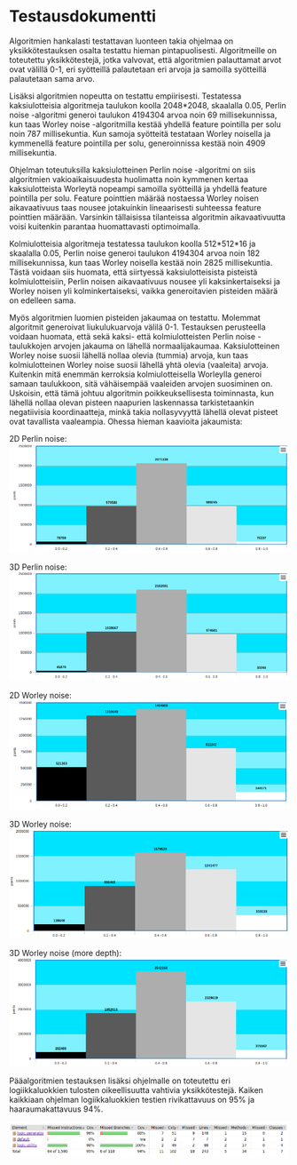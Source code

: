 # Testausdokumentti

Algoritmien hankalasti testattavan luonteen takia ohjelmaa on yksikkötestauksen osalta testattu hieman pintapuolisesti. Algoritmeille on toteutettu yksikkötestejä, jotka valvovat, että algoritmien palauttamat arvot ovat välillä 0-1, eri syötteillä palautetaan eri arvoja ja samoilla syötteillä palautetaan sama arvo.

Lisäksi algoritmien nopeutta on testattu empiirisesti. Testatessa kaksiulotteisia algoritmeja taulukon koolla 2048\*2048, skaalalla 0.05, Perlin noise -algoritmi generoi taulukon 4194304 arvoa noin 69 millisekunnissa, kun taas Worley noise -algoritmilla kestää yhdellä feature pointilla per solu noin 787 millisekuntia. Kun samoja syötteitä testataan Worley noisella ja kymmenellä feature pointilla per solu, generoinnissa kestää noin 4909 millisekuntia. 

Ohjelman toteutuksilla kaksiulotteinen Perlin noise -algoritmi on siis algoritmien vakioaikaisuudesta huolimatta noin kymmenen kertaa kaksiulotteista Worleytä nopeampi samoilla syötteillä ja yhdellä feature pointilla per solu. Feature pointtien määrää nostaessa Worley noisen aikavaativuus taas nousee jotakuinkin lineaarisesti suhteessa feature pointtien määrään. Varsinkin tällaisissa tilanteissa algoritmin aikavaativuutta voisi kuitenkin parantaa huomattavasti optimoimalla.

Kolmiulotteisia algoritmeja testatessa taulukon koolla 512\*512\*16 ja skaalalla 0.05, Perlin noise generoi taulukon 4194304 arvoa noin 182 millisekunnissa, kun taas Worley noisella kestää noin 2825 millisekuntia. Tästä voidaan siis huomata, että siirtyessä kaksiulotteisista pisteistä kolmiulotteisiin, Perlin noisen aikavaativuus nousee yli kaksinkertaiseksi ja Worley noisen yli kolminkertaiseksi, vaikka generoitavien pisteiden määrä on edelleen sama.

Myös algoritmien luomien pisteiden jakaumaa on testattu. Molemmat algoritmit generoivat liukulukuarvoja välilä 0-1. Testauksen perusteella voidaan huomata, että sekä kaksi- että kolmiulotteisten Perlin noise -taulukkojen arvojen jakauma on lähellä normaalijakaumaa. Kaksiulotteinen Worley noise suosii lähellä nollaa olevia (tummia) arvoja, kun taas kolmiulotteinen Worley noise suosii lähellä yhtä olevia (vaaleita) arvoja. Kuitenkin mitä enemmän kerroksia kolmiulotteisella Worleylla generoi samaan taulukkoon, sitä vähäisempää vaaleiden arvojen suosiminen on. Uskoisin, että tämä johtuu algoritmin poikkeuksellisesta toiminnasta, kun lähellä nollaa olevan pisteen naapurien laskennassa tarkistetaankin negatiivisia koordinaatteja, minkä takia nollasyvyyttä lähellä olevat pisteet ovat tavallista vaaleampia. Ohessa hieman kaavioita jakaumista:

2D Perlin noise:
![perlin2D](https://github.com/Tubaias/noisegen/blob/master/documentation/images/perlin2Dchart.png)

3D Perlin noise:
![perlin3D](https://github.com/Tubaias/noisegen/blob/master/documentation/images/perlin3Dchart.png)

2D Worley noise:
![worley2D](https://github.com/Tubaias/noisegen/blob/master/documentation/images/worley2Dchart.png)

3D Worley noise:
![worley3D](https://github.com/Tubaias/noisegen/blob/master/documentation/images/worley3Dchart.png)

3D Worley noise (more depth):
![worley3D-deep](https://github.com/Tubaias/noisegen/blob/master/documentation/images/worley3DchartDeep.png)

Pääalgoritmien testauksen lisäksi ohjelmalle on toteutettu eri logiikkaluokkien tulosten oikeellisuutta vahtivia yksikkötestejä.
Kaiken kaikkiaan ohjelman logiikkaluokkien testien rivikattavuus on 95% ja haaraumakattavuus 94%.

![Kattavuusraportti](https://github.com/Tubaias/noisegen/blob/master/documentation/images/testcoverage.png)
